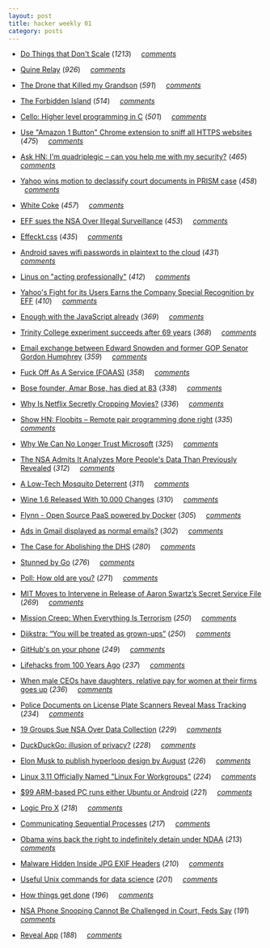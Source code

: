 ```yaml
---
layout: post
title: hacker weekly 01
category: posts
---
```


- [Do Things that Don't Scale](http://paulgraham.com/ds.html) (_1213_) &nbsp; &nbsp; [_comments_](https://news.ycombinator.com/item?id=6041765)  

- [Quine Relay](https://github.com/mame/quine-relay) (_926_) &nbsp; &nbsp; [_comments_](https://news.ycombinator.com/item?id=6048761)  

- [The Drone that Killed my Grandson](http://www.nytimes.com/2013/07/18/opinion/the-drone-that-killed-my-grandson.html?hp&_r=0) (_591_) &nbsp; &nbsp; [_comments_](https://news.ycombinator.com/item?id=6061816)  

- [The Forbidden Island](http://www.neatorama.com/2013/07/08/The-Forbidden-Island) (_514_) &nbsp; &nbsp; [_comments_](https://news.ycombinator.com/item?id=6068323)  

- [Cello: Higher level programming in C](http://libcello.org/) (_501_) &nbsp; &nbsp; [_comments_](https://news.ycombinator.com/item?id=6047576)  

- [Use "Amazon 1 Button" Chrome extension to sniff all HTTPS websites](http://blog.kotowicz.net/2013/07/jealous-of-prism-use-amazon-1-button.html) (_475_) &nbsp; &nbsp; [_comments_](https://news.ycombinator.com/item?id=6034166)  

- [Ask HN: I'm quadriplegic – can you help me with my security?](item?id=6053047) (_465_) &nbsp; &nbsp; [_comments_](https://news.ycombinator.com/item?id=6053047)  

- [Yahoo wins motion to declassify court documents in PRISM case](http://news.cnet.com/8301-1023_3-57593871-93/yahoo-wins-motion-to-declassify-court-documents-in-prism-case/) (_458_) &nbsp; &nbsp; [_comments_](https://news.ycombinator.com/item?id=6049446)  

- [White Coke](http://en.wikipedia.org/wiki/White_Coke) (_457_) &nbsp; &nbsp; [_comments_](https://news.ycombinator.com/item?id=6056451)  

- [EFF sues the NSA Over Illegal Surveillance](https://www.eff.org/node/75009) (_453_) &nbsp; &nbsp; [_comments_](https://news.ycombinator.com/item?id=6053427)  

- [Effeckt.css](http://h5bp.github.io/Effeckt.css/dist/) (_435_) &nbsp; &nbsp; [_comments_](https://news.ycombinator.com/item?id=6061564)  

- [Android saves wifi passwords in plaintext to the cloud](https://code.google.com/p/android/issues/detail?id=57560) (_431_) &nbsp; &nbsp; [_comments_](https://news.ycombinator.com/item?id=6057117)  

- [Linus on "acting professionally"](http://marc.info/?l=linux-kernel&m=137392506516022&w=2) (_412_) &nbsp; &nbsp; [_comments_](https://news.ycombinator.com/item?id=6050845)  

- [Yahoo's Fight for its Users Earns the Company Special Recognition by EFF](https://www.eff.org/deeplinks/2013/07/yahoo-fight-for-users-earns-company-special-recognition) (_410_) &nbsp; &nbsp; [_comments_](https://news.ycombinator.com/item?id=6047674)  

- [Enough with the JavaScript already](http://fr.slideshare.net/nzakas/enough-withthejavascriptalready) (_369_) &nbsp; &nbsp; [_comments_](https://news.ycombinator.com/item?id=6044356)  

- [Trinity College experiment succeeds after 69 years](http://www.rte.ie/news/2013/0717/463097-trinity-college-dublin-pitch-experiment/) (_368_) &nbsp; &nbsp; [_comments_](https://news.ycombinator.com/item?id=6063418)  

- [Email exchange between Edward Snowden and former GOP Senator Gordon Humphrey](http://m.guardian.co.uk/commentisfree/2013/jul/16/gordon-humphrey-email-edward-snowden) (_359_) &nbsp; &nbsp; [_comments_](https://news.ycombinator.com/item?id=6053783)  

- [Fuck Off As A Service (FOAAS)](http://foaas.com/) (_358_) &nbsp; &nbsp; [_comments_](https://news.ycombinator.com/item?id=6069353)  

- [Bose founder, Amar Bose, has died at 83](http://web.mit.edu/newsoffice/2013/obit-amar-bose-0712.html) (_338_) &nbsp; &nbsp; [_comments_](https://news.ycombinator.com/item?id=6035005)  

- [Why Is Netflix Secretly Cropping Movies?](http://flavorwire.com/404511/why-is-netflix-secretly-cropping-movies) (_336_) &nbsp; &nbsp; [_comments_](https://news.ycombinator.com/item?id=6060816)  

- [Show HN: Floobits – Remote pair programming done right](https://floobits.com/) (_335_) &nbsp; &nbsp; [_comments_](https://news.ycombinator.com/item?id=6064608)  

- [Why We Can No Longer Trust Microsoft](http://www.pcmag.com/article2/0,2817,2421733,00.asp) (_325_) &nbsp; &nbsp; [_comments_](https://news.ycombinator.com/item?id=6044323)  

- [The NSA Admits It Analyzes More People's Data Than Previously Revealed](http://www.theatlanticwire.com/politics/2013/07/nsa-admits-it-analyzes-more-peoples-data-previously-revealed/67287/) (_312_) &nbsp; &nbsp; [_comments_](https://news.ycombinator.com/item?id=6059446)  

- [A Low-Tech Mosquito Deterrent](http://www.nytimes.com/2013/07/16/science/a-low-tech-mosquito-deterrent.html) (_311_) &nbsp; &nbsp; [_comments_](https://news.ycombinator.com/item?id=6051856)  

- [Wine 1.6 Released With 10,000 Changes](http://www.winehq.org/news/2013071801) (_310_) &nbsp; &nbsp; [_comments_](https://news.ycombinator.com/item?id=6066037)  

- [Flynn - Open Source PaaS powered by Docker](https://flynn.io?hn) (_305_) &nbsp; &nbsp; [_comments_](https://news.ycombinator.com/item?id=6058662)  

- [Ads in Gmail displayed as normal emails?](https://twitter.com/gulliantonio/status/357975467598422016) (_302_) &nbsp; &nbsp; [_comments_](https://news.ycombinator.com/item?id=6068873)  

- [The Case for Abolishing the DHS](http://www.businessweek.com/articles/2013-07-15/the-case-for-abolishing-the-dhs#r=rss) (_280_) &nbsp; &nbsp; [_comments_](https://news.ycombinator.com/item?id=6047137)  

- [Stunned by Go](http://how-bazaar.blogspot.co.nz/2013/07/stunned-by-go.html) (_276_) &nbsp; &nbsp; [_comments_](https://news.ycombinator.com/item?id=6060351)  

- [Poll: How old are you?](item?id=6058598) (_271_) &nbsp; &nbsp; [_comments_](https://news.ycombinator.com/item?id=6058598)  

- [MIT Moves to Intervene in Release of Aaron Swartz’s Secret Service File](http://www.wired.com/threatlevel/2013/07/mit-swartz-intervene/all/1) (_269_) &nbsp; &nbsp; [_comments_](https://news.ycombinator.com/item?id=6067055)  

- [Mission Creep: When Everything Is Terrorism](http://www.theatlantic.com/politics/archive/2013/07/mission-creep-when-everything-is-terrorism/277844/) (_250_) &nbsp; &nbsp; [_comments_](https://news.ycombinator.com/item?id=6055452)  

- [Dijkstra: “You will be treated as grown-ups”](http://www.cs.utexas.edu/~EWD/transcriptions/EWD12xx/EWD1256.html) (_250_) &nbsp; &nbsp; [_comments_](https://news.ycombinator.com/item?id=6040777)  

- [GitHub's on your phone](https://github.com/blog/1559-github-s-on-your-phone) (_249_) &nbsp; &nbsp; [_comments_](https://news.ycombinator.com/item?id=6048533)  

- [Lifehacks from 100 Years Ago](http://www.mentalfloss.com/article/51702/10-lifehacks-100-years-ago) (_237_) &nbsp; &nbsp; [_comments_](https://news.ycombinator.com/item?id=6057714)  

- [When male CEOs have daughters, relative pay for women at their firms goes up](http://www4.gsb.columbia.edu/ideasatwork/feature/7219454/Like+Daughter,+Like+Father) (_236_) &nbsp; &nbsp; [_comments_](https://news.ycombinator.com/item?id=6045684)  

- [Police Documents on License Plate Scanners Reveal Mass Tracking](http://www.aclu.org/blog/technology-and-liberty-national-security/police-documents-license-plate-scanners-reveal-mass) (_234_) &nbsp; &nbsp; [_comments_](https://news.ycombinator.com/item?id=6060227)  

- [19 Groups Sue NSA Over Data Collection](http://www.securityweek.com/19-groups-sue-nsa-over-data-collection) (_229_) &nbsp; &nbsp; [_comments_](https://news.ycombinator.com/item?id=6054198)  

- [DuckDuckGo: illusion of privacy?](http://etherrag.blogspot.jp/2013/07/duck-duck-go-illusion-of-privacy.html) (_228_) &nbsp; &nbsp; [_comments_](https://news.ycombinator.com/item?id=6040249)  

- [Elon Musk to publish hyperloop design by August](https://twitter.com/elonmusk/status/356776740409974785) (_226_) &nbsp; &nbsp; [_comments_](https://news.ycombinator.com/item?id=6045581)  

- [Linux 3.11 Officially Named "Linux For Workgroups"](http://www.h-online.com/open/news/item/Linux-for-Workgroups-Linux-3-11-s-feature-set-now-confirmed-1917712.html) (_224_) &nbsp; &nbsp; [_comments_](https://news.ycombinator.com/item?id=6048409)  

- [$99 ARM-based PC runs either Ubuntu or Android](http://arstechnica.com/information-technology/2013/07/99-arm-based-pc-runs-either-ubuntu-or-android/) (_221_) &nbsp; &nbsp; [_comments_](https://news.ycombinator.com/item?id=6046550)  

- [Logic Pro X](http://www.apple.com/logic-pro/whats-new/) (_218_) &nbsp; &nbsp; [_comments_](https://news.ycombinator.com/item?id=6051996)  

- [Communicating Sequential Processes](http://swannodette.github.io/2013/07/12/communicating-sequential-processes/) (_217_) &nbsp; &nbsp; [_comments_](https://news.ycombinator.com/item?id=6038341)  

- [Obama wins back the right to indefinitely detain under NDAA](http://rt.com/usa/obama-ndaa-appeal-suit-229/) (_213_) &nbsp; &nbsp; [_comments_](https://news.ycombinator.com/item?id=6062654)  

- [Malware Hidden Inside JPG EXIF Headers](http://blog.sucuri.net/2013/07/malware-hidden-inside-jpg-exif-headers.html) (_210_) &nbsp; &nbsp; [_comments_](https://news.ycombinator.com/item?id=6053738)  

- [Useful Unix commands for data science](http://www.gregreda.com/2013/07/15/unix-commands-for-data-science/) (_201_) &nbsp; &nbsp; [_comments_](https://news.ycombinator.com/item?id=6046682)  

- [How things get done](http://blog.samaltman.com/how-things-get-done) (_196_) &nbsp; &nbsp; [_comments_](https://news.ycombinator.com/item?id=6059508)  

- [NSA Phone Snooping Cannot Be Challenged in Court, Feds Say](http://www.wired.com/threatlevel/2013/07/spygate-snooping-standing/) (_191_) &nbsp; &nbsp; [_comments_](https://news.ycombinator.com/item?id=6072966)  

- [Reveal App](http://revealapp.com/) (_188_) &nbsp; &nbsp; [_comments_](https://news.ycombinator.com/item?id=6036948)  

